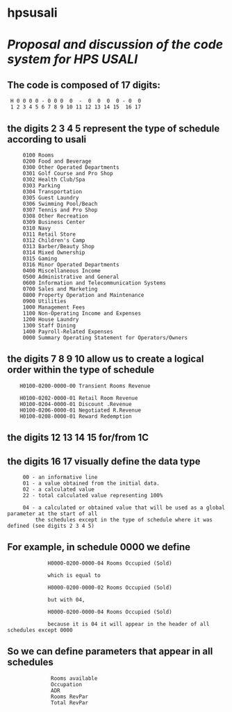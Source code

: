 # hpsusali
***Proposal and discussion of the code system for HPS USALI***
=======================================
   
## The code is composed of 17 digits:

     H 0 0 0 0 - 0 0 0  0  -  0  0  0  0 - 0  0
     1 2 3 4 5 6 7 8 9 10 11 12 13 14 15  16 17
    
## the digits 2 3 4 5 represent the type of schedule according to usali

         0100 Rooms
         0200 Food and Beverage
         0300 Other Operated Departments
         0301 Golf Course and Pro Shop
         0302 Health Club/Spa
         0303 Parking
         0304 Transportation
         0305 Guest Laundry
         0306 Swimming Pool/Beach
         0307 Tennis and Pro Shop
         0308 Other Recreation
         0309 Business Center
         0310 Navy
         0311 Retail Store
         0312 Children's Camp
         0313 Barber/Beauty Shop
         0314 Mixed Ownership
         0315 Gaming
         0316 Minor Operated Departments
         0400 Miscellaneous Income
         0500 Administrative and General
         0600 Information and Telecommunication Systems
         0700 Sales and Marketing
         0800 Property Operation and Maintenance
         0900 Utilities
         1000 Management Fees
         1100 Non-Operating Income and Expenses
         1200 House Laundry
         1300 Staff Dining
         1400 Payroll-Related Expenses
         0000 Summary Operating Statement for Operators/Owners
         
## the digits 7 8 9 10 allow us to create a logical order within the type of schedule

        H0100-0200-0000-00 Transient Rooms Revenue

        H0100-0202-0000-01 Retail Room Revenue
        H0100-0204-0000-01 Discount .Revenue
        H0100-0206-0000-01 Negotiated R.Revenue
        H0100-0208-0000-01 Reward Redemption

## the digits 12 13 14 15 for/from 1C

## the digits 16 17 visually define the data type

         00 - an informative line
         01 - a value obtained from the initial data.
         02 - a calculated value
         22 - total calculated value representing 100%

         04 - a calculated or obtained value that will be used as a global parameter at the start of all
             the schedules except in the type of schedule where it was defined (see digits 2 3 4 5)

 ##          For example, in schedule 0000 we define

                 H0000-0200-0000-04 Rooms Occupied (Sold)

                 which is equal to

                 H0000-0200-0000-02 Rooms Occupied (Sold)

                 but with 04,
                
                 H0000-0200-0000-04 Rooms Occupied (Sold)
                
                 because it is 04 it will appear in the header of all schedules except 0000

##            So we can define parameters that appear in all schedules
                  Rooms available
                  Occupation
                  ADR
                  Rooms RevPar
                  Total RevPar
